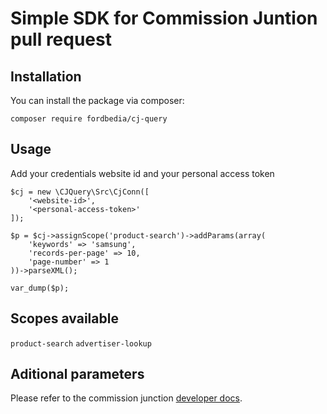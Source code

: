 # Simple SDK for Commission Juntion pull request

## Installation

You can install the package via composer:

`composer require fordbedia/cj-query`

## Usage

Add your credentials website id and your personal access token

```
$cj = new \CJQuery\Src\CjConn([
	'<website-id>',
	'<personal-access-token>'
]);
		
$p = $cj->assignScope('product-search')->addParams(array(
    'keywords' => 'samsung',
    'records-per-page' => 10,
    'page-number' => 1
))->parseXML();

var_dump($p);
```

## Scopes available
`product-search`
`advertiser-lookup`

## Aditional parameters

Please refer to the commission junction [developer docs](https://developers.cj.com/).